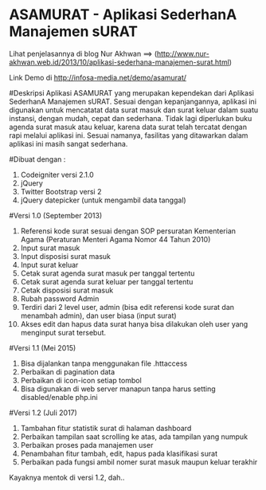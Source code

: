 # ASAMURAT - Aplikasi SederhanA Manajemen sURAT


Lihat penjelasannya di blog Nur Akhwan ==> (http://www.nur-akhwan.web.id/2013/10/aplikasi-sederhana-manajemen-surat.html)

Link Demo di http://infosa-media.net/demo/asamurat/


#Deskripsi
Aplikasi ASAMURAT yang merupakan kependekan dari Aplikasi SederhanA Manajemen sURAT. Sesuai dengan kepanjangannya, aplikasi ini digunakan untuk mencatatat data surat masuk dan surat keluar dalam suatu instansi, dengan mudah, cepat dan sederhana. Tidak lagi diperlukan buku agenda surat masuk atau keluar, karena data surat telah tercatat dengan rapi melalui aplikasi ini. Sesuai namanya, fasilitas yang ditawarkan dalam aplikasi ini masih sangat sederhana. 

#Dibuat dengan :
1. Codeigniter versi 2.1.0
2. jQuery
3. Twitter Bootstrap versi 2
4. jQuery datepicker (untuk mengambil data tanggal)

#Versi 1.0 (September 2013)
1. Referensi kode surat sesuai dengan SOP persuratan Kementerian Agama (Peraturan Menteri Agama Nomor 44 Tahun 2010)
2. Input surat masuk
3. Input disposisi surat masuk
4. Input surat keluar
5. Cetak surat agenda surat masuk per tanggal tertentu
6. Cetak surat agenda surat keluar per tanggal tertentu
7. Cetak disposisi surat masuk
8. Rubah password Admin
9. Terdiri dari 2 level user, admin (bisa edit referensi kode surat dan menambah admin), dan user biasa (input surat)
10. Akses edit dan hapus data surat hanya bisa dilakukan oleh user yang menginput surat tersebut.

#Versi 1.1 (Mei 2015)
1. Bisa dijalankan tanpa menggunakan file .httaccess
2. Perbaikan di pagination data
3. Perbaikan di icon-icon setiap tombol
4. Bisa digunakan di web server manapun tanpa harus setting disabled/enable php.ini

#Versi 1.2 (Juli 2017)
1. Tambahan fitur statistik surat di halaman dashboard
2. Perbaikan tampilan saat scrolling ke atas, ada tampilan yang numpuk
3. Perbaikan proses pada manajemen user
4. Penambahan fitur tambah, edit, hapus pada klasifikasi surat
5. Perbaikan pada fungsi ambil nomer surat masuk maupun keluar terakhir

Kayaknya mentok di versi 1.2, dah.. 
